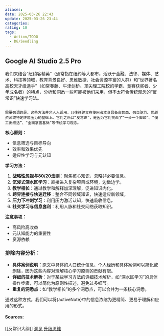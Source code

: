 ```yaml
---
aliases: 
date: 2025-03-26 22:43
update: 2025-03-26 23:44
categories: 
rating: 10
tags:
  - Action/TODO
  - DG/Seedling
---
```

## Google AI Studio 2.5 Pro

我们来结合“纽约客精英”（通常指在纽约等大都市，活跃于金融、法律、媒体、艺术、科技等领域，教育背景良好、思维敏捷、社会资源丰富的人群）和“世界著名高校天才级选手”（如常春藤、牛津剑桥、顶尖理工院校的学霸、竞赛获奖者、少年成名者）的特点，分析和洞悉一些可能被他们采用，但不太符合传统观念的“反常识”快速学习法。

```ad-atom

需要强调的是，这些方法并非人人适用，且往往建立在使用者本身具备高智商、强自驱力、优越资源或特定环境压力的基础上。它们之所以“反常识”，是因为它们挑战了“一步一个脚印”、“慢工出细活”、“全面掌握基础”等传统学习观念。

```




**核心原则：**
- 信息筛选与目标导向
- 效率和效果优先
- 适应性学习与元认知

**学习方法：**
1. **战略性忽视与80/20法则**：聚焦核心知识，忽略非必要信息。
2. **沉浸式深水区学习**：直接进入复杂项目或环境，边做边学。
3. **教学相长**：通过教学和解释加深理解，促进知识内化。
4. **跨界连接与快速迁移**：整合不同领域知识，快速适应新领域。
5. **压力下冲刺学习**：利用压力激活认知，快速吸收信息。
6. **社交学习与信息套利**：利用人脉和社交网络获取知识。

**注意事项：**
- 高风险高收益
- 元认知能力的重要性
- 资源依赖

### 排除内容分析：

- **具体案例说明**：原文中具体的人口统计信息、个人经历和具体案例可以简化或删除，因为这些内容对理解核心学习原则的贡献有限。
- **详细的技术解析**：对于某些学习方法的详细技术解析，如“深水区学习”的具体操作步骤，可以简化为原则性描述，避免过多细节。
- **重复的洞悉点**：如“教学相长”的多个洞悉点，可以合并为一条核心洞悉。

通过这种方式，我们可以将{activeNote}中的信息浓缩为更精简、更易于理解和应用的形式。


#### Sources:
[[反常识大纲]]
[洞见](obsidian://open?vault=obsidianDoc&file=%E6%B4%9E%E8%A7%81)
[升级思维](obsidian://open?vault=obsidianDoc&file=%E5%8D%87%E7%BA%A7%E6%80%9D%E7%BB%B4)
